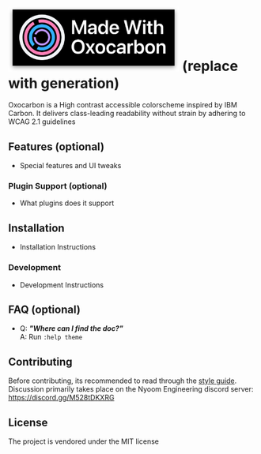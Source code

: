 # <img src="https://github.com/nyoom-engineering/nyoom-engineering/blob/main/out/made-with-3840x1330-shadow.png?raw=true" width="345"> (replace with generation)

<screenshot>

Oxocarbon is a High contrast accessible colorscheme inspired by IBM Carbon. It delivers class-leading readability without strain by adhering to WCAG 2.1 guidelines

## Features (optional)

- Special features and UI tweaks

### Plugin Support (optional)

- What plugins does it support

## Installation

- Installation Instructions

### Development

- Development Instructions

## FAQ (optional)

- Q: **_"Where can I find the doc?"_**\
 A: Run `:help theme`

## Contributing

Before contributing, its recommended to read through the [style guide](https://github.com/nyoom-engineering/oxocarbon/blob/main/docs/style-guide.md). Discussion primarily takes place on the Nyoom Engineering discord server: https://discord.gg/M528tDKXRG

## License

The project is vendored under the MIT license